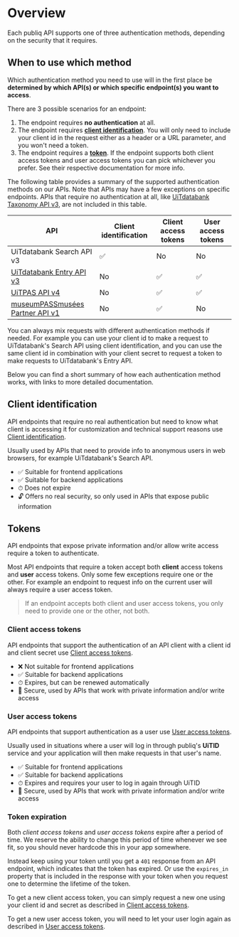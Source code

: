 # Overview

Each publiq API supports one of three authentication methods, depending on the security that it requires.

## When to use which method

Which authentication method you need to use will in the first place be **determined by which API(s) or which specific endpoint(s) you want to access**.

There are 3 possible scenarios for an endpoint:

1.  The endpoint requires **no authentication** at all.
2.  The endpoint requires **[client identification](#client-identification)**. You will only need to include your client id in the request either as a header or a URL parameter, and you won't need a token.
3.  The endpoint requires a **[token](#tokens)**. If the endpoint supports both client access tokens and user access tokens you can pick whichever you prefer. See their respective documentation for more info.

The following table provides a summary of the supported authentication methods on our APIs. Note that APIs may have a few exceptions on specific endpoints. APIs that require no authentication at all, like [UiTdatabank Taxonomy API v3](https://docs.publiq.be/docs/uitdatabank/9b63d9296d981-taxonomy-api), are not included in this table.


API | Client identification | Client access tokens | User access tokens
---------|----------|---------|---------
 UiTdatabank Search API v3 | ✅ | No | No
 [UiTdatabank Entry API v3](https://docs.publiq.be/docs/uitdatabank/5c4fcee8036e0-entry-api) | No | ✅ | ✅ 
 [UiTPAS API v4](https://docs.publiq.be/docs/uitpas) | No | ✅ | ✅
 [museumPASSmusées Partner API v1](https://docs.publiq.be/docs/museumpassmusees) | No | ✅ | No

You can always mix requests with different authentication methods if needed. For example you can use your client id to make a request to UiTdatabank's Search API using client identification, and you can use the same client id in combination with your client secret to request a token to make requests to UiTdatabank's Entry API.

Below you can find a short summary of how each authentication method works, with links to more detailed documentation.

## Client identification

API endpoints that require no real authentication but need to know what client is accessing it for customization and technical support reasons use [Client identification](./client-identification.md).

Usually used by APIs that need to provide info to anonymous users in web browsers, for example UiTdatabank's Search API.

*   ✅ Suitable for frontend applications
*   ✅ Suitable for backend applications
*   ⏱ Does not expire
*   🔓 Offers no real security, so only used in APIs that expose public information

## Tokens

API endpoints that expose private information and/or allow write access require a token to authenticate.

Most API endpoints that require a token accept both **client** access tokens and **user** access tokens. Only some few exceptions require one or the other. For example an endpoint to request info on the current user will always require a user access token.

> If an endpoint accepts both client and user access tokens, you only need to provide one or the other, not both.

### Client access tokens

API endpoints that support the authentication of an API client with a client id and client secret use [Client access tokens](./client-access-token.md).

*   ❌ Not suitable for frontend applications
*   ✅ Suitable for backend applications
*   ⏱ Expires, but can be renewed automatically
*   🔐 Secure, used by APIs that work with private information and/or write access

### User access tokens

API endpoints that support authentication as a user use [User access tokens](./user-access-token.md).

Usually used in situations where a user will log in through publiq's **UiTID** service and your application will then make requests in that user's name.

*   ✅ Suitable for frontend applications
*   ✅ Suitable for backend applications
*   ⏱ Expires and requires your user to log in again through UiTID
*   🔐 Secure, used by APIs that work with private information and/or write access

### Token expiration

Both *client access tokens* and *user access tokens* expire after a period of time. We reserve the ability to change this period of time whenever we see fit, so you should never hardcode this in your app somewhere.

Instead keep using your token until you get a `401` response from an API endpoint, which indicates that the token has expired. Or use the `expires_in` property that is included in the response with your token when you request one to determine the lifetime of the token.

To get a new client access token, you can simply request a new one using your client id and secret as described in [Client access tokens](./client-access-token.md).

To get a new user access token, you will need to let your user login again as described in [User access tokens](./user-access-token.md).
